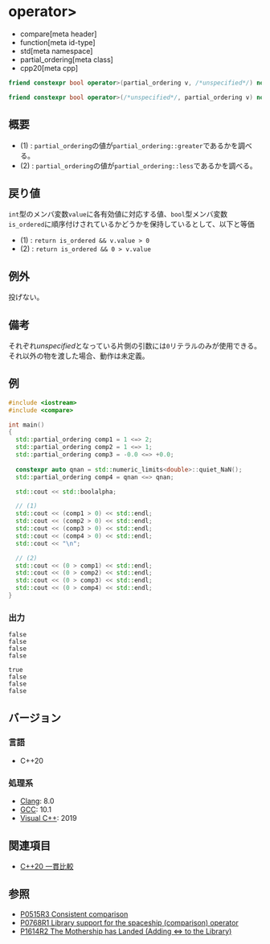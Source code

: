 # operator>

* compare[meta header]
* function[meta id-type]
* std[meta namespace]
* partial_ordering[meta class]
* cpp20[meta cpp]

```cpp
friend constexpr bool operator>(partial_ordering v, /*unspecified*/) noexcept;   // (1)

friend constexpr bool operator>(/*unspecified*/, partial_ordering v) noexcept;   // (2)
```

## 概要

- (1) : `partial_ordering`の値が`partial_ordering::greater`であるかを調べる。
- (2) : `partial_ordering`の値が`partial_ordering::less`であるかを調べる。

## 戻り値

`int`型のメンバ変数`value`に各有効値に対応する値、`bool`型メンバ変数`is_ordered`に順序付けされているかどうかを保持しているとして、以下と等価

- (1) : `return is_ordered && v.value > 0` 
- (2) : `return is_ordered && 0 > v.value`

## 例外
投げない。

## 備考

それぞれ*unspecified*となっている片側の引数には`0`リテラルのみが使用できる。それ以外の物を渡した場合、動作は未定義。

## 例
```cpp example
#include <iostream>
#include <compare>

int main()
{
  std::partial_ordering comp1 = 1 <=> 2;
  std::partial_ordering comp2 = 1 <=> 1;
  std::partial_ordering comp3 = -0.0 <=> +0.0;
  
  constexpr auto qnan = std::numeric_limits<double>::quiet_NaN();
  std::partial_ordering comp4 = qnan <=> qnan;

  std::cout << std::boolalpha;

  // (1) 
  std::cout << (comp1 > 0) << std::endl;
  std::cout << (comp2 > 0) << std::endl;
  std::cout << (comp3 > 0) << std::endl;
  std::cout << (comp4 > 0) << std::endl;
  std::cout << "\n";

  // (2)
  std::cout << (0 > comp1) << std::endl;
  std::cout << (0 > comp2) << std::endl;
  std::cout << (0 > comp3) << std::endl;
  std::cout << (0 > comp4) << std::endl;
}
```

### 出力
```
false
false
false
false

true
false
false
false
```

## バージョン
### 言語
- C++20

### 処理系
- [Clang](/implementation.md#clang): 8.0
- [GCC](/implementation.md#gcc): 10.1
- [Visual C++](/implementation.md#visual_cpp): 2019

## 関連項目

- [C++20 一貫比較](/lang/cpp20/consistent_comparison.md)


## 参照

- [P0515R3 Consistent comparison](http://wg21.link/p0515)
- [P0768R1 Library support for the spaceship (comparison) operator](http://wg21.link/p0768)
- [P1614R2 The Mothership has Landed (Adding <=> to the Library)](http://wg21.link/p1614)